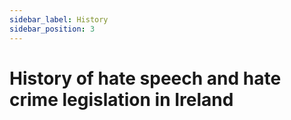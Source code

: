 ```yaml
---
sidebar_label: History
sidebar_position: 3
---
```


# History of hate speech and hate crime legislation in Ireland
